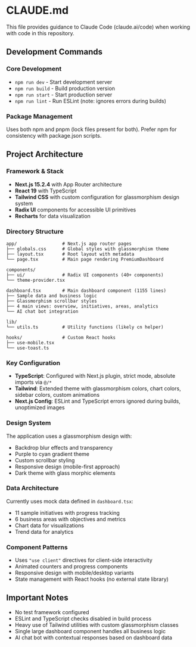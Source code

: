 # CLAUDE.md

This file provides guidance to Claude Code (claude.ai/code) when working with code in this repository.

## Development Commands

### Core Development
- `npm run dev` - Start development server
- `npm run build` - Build production version
- `npm run start` - Start production server
- `npm run lint` - Run ESLint (note: ignores errors during builds)

### Package Management
Uses both npm and pnpm (lock files present for both). Prefer npm for consistency with package.json scripts.

## Project Architecture

### Framework & Stack
- **Next.js 15.2.4** with App Router architecture
- **React 19** with TypeScript
- **Tailwind CSS** with custom configuration for glassmorphism design system
- **Radix UI** components for accessible UI primitives
- **Recharts** for data visualization

### Directory Structure
```
app/                 # Next.js app router pages
├── globals.css      # Global styles with glassmorphism theme
├── layout.tsx       # Root layout with metadata
└── page.tsx         # Main page rendering PremiumDashboard

components/
├── ui/              # Radix UI components (40+ components)
└── theme-provider.tsx

dashboard.tsx        # Main dashboard component (1155 lines)
├── Sample data and business logic
├── Glassmorphism scrollbar styles
├── 4 main views: overview, initiatives, areas, analytics
└── AI chat bot integration

lib/
└── utils.ts         # Utility functions (likely cn helper)

hooks/               # Custom React hooks
├── use-mobile.tsx
└── use-toast.ts
```

### Key Configuration
- **TypeScript**: Configured with Next.js plugin, strict mode, absolute imports via `@/*`
- **Tailwind**: Extended theme with glassmorphism colors, chart colors, sidebar colors, custom animations
- **Next.js Config**: ESLint and TypeScript errors ignored during builds, unoptimized images

### Design System
The application uses a glassmorphism design with:
- Backdrop blur effects and transparency
- Purple to cyan gradient theme
- Custom scrollbar styling
- Responsive design (mobile-first approach)
- Dark theme with glass morphic elements

### Data Architecture
Currently uses mock data defined in `dashboard.tsx`:
- 11 sample initiatives with progress tracking
- 6 business areas with objectives and metrics
- Chart data for visualizations
- Trend data for analytics

### Component Patterns
- Uses `"use client"` directives for client-side interactivity
- Animated counters and progress components
- Responsive design with mobile/desktop variants
- State management with React hooks (no external state library)

## Important Notes
- No test framework configured
- ESLint and TypeScript checks disabled in build process
- Heavy use of Tailwind utilities with custom glassmorphism classes
- Single large dashboard component handles all business logic
- AI chat bot with contextual responses based on dashboard data